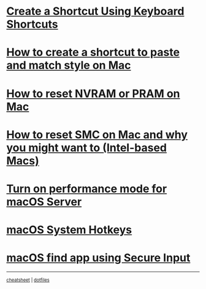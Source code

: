 # [Create a Shortcut Using Keyboard Shortcuts](<Create a Shortcut Using Keyboard Shortcuts.md>)
# [How to create a shortcut to paste and match style on Mac](<How to create a shortcut to paste and match style on Mac - 9to5Mac.md>)
# [How to reset NVRAM or PRAM on Mac](<How to reset NVRAM or PRAM on Mac - iGeeksBlog.md>)
# [How to reset SMC on Mac and why you might want to (Intel-based Macs)](<How to reset SMC on Mac and why you might want to (Intel-based Macs) - iGeeksBlog.md>)
# [Turn on performance mode for macOS Server](<Turn on performance mode for macOS Server - Apple Support.md>)
# [macOS System Hotkeys](<macOS System Hotkeys.md>)
# [macOS find app using Secure Input](<macOS find app using Secure Input.md>)
---
<sup>[cheatsheet](https://github.com/Lockyc/cheatsheet) | [dotfiles](https://github.com/Lockyc/dotfiles)<sup>

